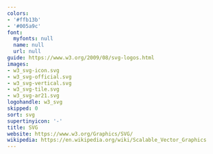 ```yaml
---
colors:
- '#ffb13b'
- '#005a9c'
font:
  myfonts: null
  name: null
  url: null
guide: https://www.w3.org/2009/08/svg-logos.html
images:
- w3_svg-icon.svg
- w3_svg-official.svg
- w3_svg-vertical.svg
- w3_svg-tile.svg
- w3_svg-ar21.svg
logohandle: w3_svg
skipped: 0
sort: svg
supertinyicon: '-'
title: SVG
website: https://www.w3.org/Graphics/SVG/
wikipedia: https://en.wikipedia.org/wiki/Scalable_Vector_Graphics
---
```

